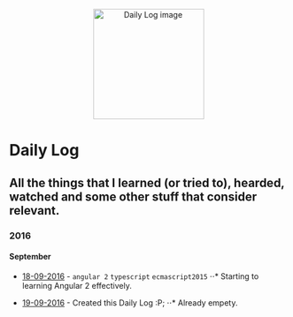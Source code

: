 <p align="center">
  <img src="https://cdn3.iconfinder.com/data/icons/design-flat-icons-vol-2/256/62-512.png" alt="Daily Log image" width="200" />
</p>

# Daily Log

## All the things that I learned (or tried to), hearded, watched and some other stuff that consider relevant. 

### 2016

#### September

- [18-09-2016](https://github.com/EmanoelLopes/daily-log/logs/september/18-09-2016.md) - `angular 2` `typescript` `ecmascript2015`
⋅⋅* Starting to learning Angular 2 effectively. 

- [19-09-2016](https://github.com/EmanoelLopes/daily-log/logs/september/18-09-2016.md) - Created this Daily Log :P; 
⋅⋅* Already empety. 